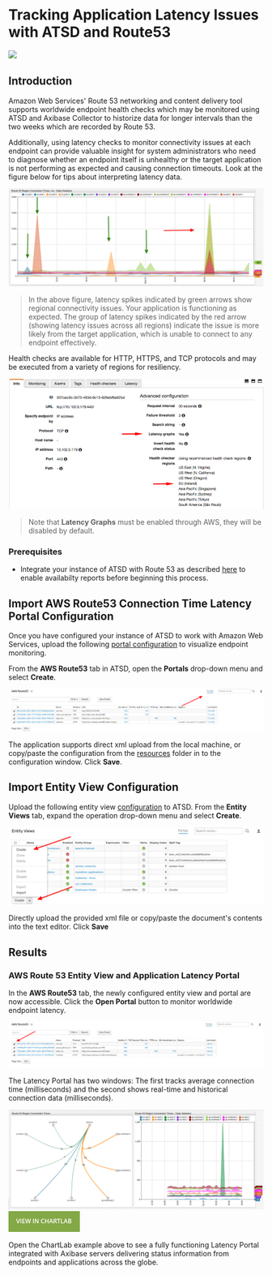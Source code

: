 # Tracking Application Latency Issues with ATSD and Route53

![](images/route53-1.png)

## Introduction

Amazon Web Services' Route 53 networking and content delivery tool supports worldwide endpoint health checks which may be 
monitored using ATSD and Axibase Collector to historize data for longer intervals than the two weeks which are
recorded by Route 53.

Additionally, using latency checks to monitor connectivity issues at each endpoint can provide valuable insight
for system administrators who need to diagnose whether an endpoint itself is unhealthy or the target application is not 
performing as expected and causing connection timeouts. Look at the figure below for tips about interpreting latency data.

![](images/latency-guide.png)
> In the above figure, latency spikes indicated by green arrows show regional connectivity issues. Your application is functioning as expected. The group of latency spikes indicated by the red arrow (showing latency issues across all regions) indicate the issue is more likely from the target application, which is unable to connect to any endpoint effectively. 


Health checks are available for HTTP, HTTPS, and TCP protocols and may be executed from a variety of regions for resiliency.

![](images/route53-region.png)

> Note that **Latency Graphs** must be enabled through AWS, they will be disabled by default. 

### Prerequisites

* Integrate your instance of ATSD with Route 53 as described [here](README.md) to enable availabilty reports before beginning this process. 

## Import AWS Route53 Connection Time Latency Portal Configuration

Once you have configured your instance of ATSD to work with Amazon Web Services, upload the following [portal configuration](resources/aws-route53-connection-time-latency.xml) to visualize endpoint monitoring.

From the **AWS Route53** tab in ATSD, open the **Portals** drop-down menu and select **Create**.

![](images/upload-portal.png)

The application supports direct xml upload from the local machine, or copy/paste the configuration from the [resources](resources) folder in to the configuration window. Click **Save**.

## Import Entity View Configuration

Upload the following entity view [configuration](resources/entity-views.xml) to ATSD. From the **Entity Views** tab, expand the operation drop-down menu and select **Create**.

![](images/aws-entity-config.png)

Directly upload the provided xml file or copy/paste the document's contents into the text editor. Click **Save**

## Results

### AWS Route 53 Entity View and Application Latency Portal

In the **AWS Route53** tab, the newly configured entity view and portal are now accessible. Click the **Open Portal** button to monitor worldwide endpoint latency.

![](images/aws-entity-view-2.png)

The Latency Portal has two windows: The first tracks average connection time (milliseconds) and the second shows real-time and historical connection data (milliseconds).

![](images/route-53-connection-times.png)
[![](images/button.png)](https://apps.axibase.com/chartlab/f3c08268)

Open the ChartLab example above to see a fully functioning Latency Portal integrated with Axibase servers delivering status information from endpoints and applications across the globe.
